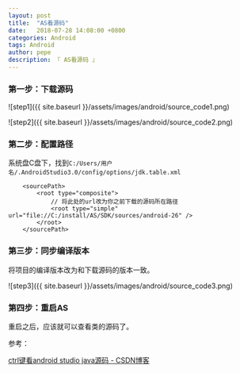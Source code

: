 ```yaml
---
layout: post
title:  "AS看源码"
date:   2018-07-28 14:08:00 +0800
categories: Android
tags: Android
author: pepe
description: 『 AS看源码 』
---
```


### **第一步：下载源码**

![step1]({{ site.baseurl }}/assets/images/android/source_code1.png)

![step2]({{ site.baseurl }}/assets/images/android/source_code2.png)

### **第二步：配置路径**

系统盘C盘下，找到`C:/Users/用户名/.AndroidStudio3.0/config/options/jdk.table.xml`
```
    <sourcePath>
        <root type="composite">
            // 将此处的url改为你之前下载的源码所在路径
            <root type="simple" url="file://C:/install/AS/SDK/sources/android-26" />
        </root>
    </sourcePath>
```
### **第三步：同步编译版本**

将项目的编译版本改为和下载源码的版本一致。

![step3]({{ site.baseurl }}/assets/images/android/source_code3.png)

### **第四步：重启AS**

重启之后，应该就可以查看类的源码了。

参考：

[ctrl键看android studio java源码 - CSDN博客](https://blog.csdn.net/u010527630/article/details/53669650)